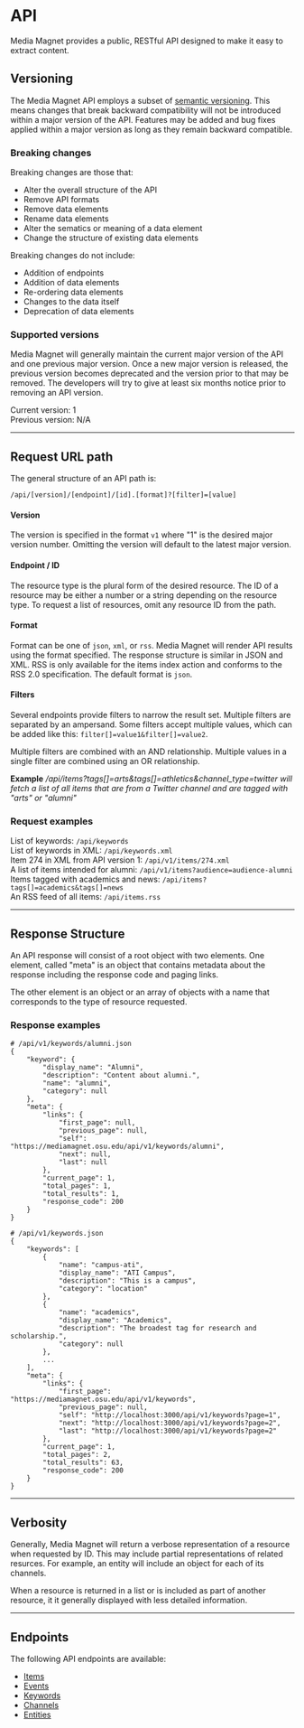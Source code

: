 API
===

Media Magnet provides a public, RESTful API designed to make it easy to extract
content.

Versioning
----------
The Media Magnet API employs a subset of [semantic versioning](http://semver.org).
This means changes that break backward compatibility will not be introduced
within a major version of the API. Features may be added and bug fixes applied
within a major version as long as they remain backward compatible.

### Breaking changes

Breaking changes are those that:

  * Alter the overall structure of the API
  * Remove API formats
  * Remove data elements
  * Rename data elements
  * Alter the sematics or meaning of a data element
  * Change the structure of existing data elements

Breaking changes do not include:

  * Addition of endpoints
  * Addition of data elements
  * Re-ordering data elements
  * Changes to the data itself
  * Deprecation of data elements

### Supported versions

Media Magnet will generally maintain the current major version of the API and
one previous major version. Once a new major version is released, the previous
version becomes deprecated and the version prior to that may be removed. The
developers will try to give at least six months notice prior to removing an API
version.

Current version: 1  
Previous version: N/A

- - -

Request URL path
----------------

The general structure of an API path is:

    /api/[version]/[endpoint]/[id].[format]?[filter]=[value]

#### Version

The version is specified in the format `v1` where "1" is the desired major
version number. Omitting the version will default to the latest major version.

#### Endpoint / ID

The resource type is the plural form of the desired resource.
The ID of a resource may be either a number or a string depending on the
resource type. To request a list of resources, omit any resource ID from the
path.

#### Format

Format can be one of `json`, `xml`, or `rss`. Media Magnet will render API
results using the format specified. The response structure is similar in JSON
and XML. RSS is only available for the items index action and conforms to the
RSS 2.0 specification. The default format is `json`.

#### Filters

Several endpoints provide filters to narrow the result set. Multiple filters are
separated by an ampersand. Some filters accept multiple values, which can be
added like this: `filter[]=value1&filter[]=value2`.

Multiple filters are combined with an AND relationship. Multiple values in a
single filter are combined using an OR relationship.

**Example** */api/items?tags[]=arts&tags[]=athletics&channel_type=twitter will fetch a list of all items that are from a Twitter channel and are tagged with "arts" or "alumni"*

### Request examples

List of keywords: `/api/keywords`  
List of keywords in XML: `/api/keywords.xml`  
Item 274 in XML from API version 1: `/api/v1/items/274.xml`  
A list of items intended for alumni: `/api/v1/items?audience=audience-alumni`  
Items tagged with academics and news: `/api/items?tags[]=academics&tags[]=news`  
An RSS feed of all items: `/api/items.rss`

- - -

Response Structure
------------------

An API response will consist of a root object with two elements. One element,
called "meta" is an object that contains metadata about the response including
the response code and paging links.

The other element is an object or an array of objects with a name that
corresponds to the type of resource requested.

### Response examples

    # /api/v1/keywords/alumni.json
    {
        "keyword": {
            "display_name": "Alumni",
            "description": "Content about alumni.",
            "name": "alumni",
            "category": null
        },
        "meta": {
            "links": {
                "first_page": null,
                "previous_page": null,
                "self": "https://mediamagnet.osu.edu/api/v1/keywords/alumni",
                "next": null,
                "last": null
            },
            "current_page": 1,
            "total_pages": 1,
            "total_results": 1,
            "response_code": 200
        }
    }

    # /api/v1/keywords.json
    {
        "keywords": [
            {
                "name": "campus-ati",
                "display_name": "ATI Campus",
                "description": "This is a campus",
                "category": "location"
            },
            {
                "name": "academics",
                "display_name": "Academics",
                "description": "The broadest tag for research and scholarship.",
                "category": null
            },
            ...
        ],
        "meta": {
            "links": {
                "first_page": "https://mediamagnet.osu.edu/api/v1/keywords",
                "previous_page": null,
                "self": "http://localhost:3000/api/v1/keywords?page=1",
                "next": "http://localhost:3000/api/v1/keywords?page=2",
                "last": "http://localhost:3000/api/v1/keywords?page=2"
            },
            "current_page": 1,
            "total_pages": 2,
            "total_results": 63,
            "response_code": 200
        }
    }

- - -

Verbosity
---------

Generally, Media Magnet will return a verbose representation of a resource when
requested by ID. This may include partial representations of related resurces.
For example, an entity will include an object for each of its channels.

When a resource is returned in a list or is included as part of another
resource, it it generally displayed with less detailed information.

- - -

Endpoints
---------

The following API endpoints are available:

* [Items](items.md)
* [Events](events.md)
* [Keywords](keywords.md)
* [Channels](channels.md)
* [Entities](entities.md)
